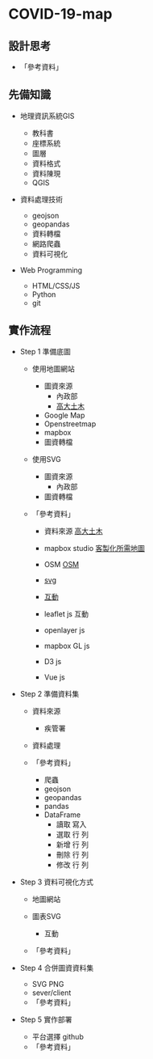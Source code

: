 # COVID-19-map

## 設計思考


- 「參考資料」
## 先備知識
- 地理資訊系統GIS
    - 教科書
    - 座標系統
    - 圖層
    - 資料格式
    - 資料陳現
    - QGIS

- 資料處理技術
    - geojson
    - geopandas
    - 資料轉檔
    - 網路爬蟲
    - 資料可視化

- Web Programming
    - HTML/CSS/JS
    - Python
    - git

## 實作流程
- Step 1 準備底圖
    - 使用地圖網站
        - 圖資來源
            - 內政部
            - [高大土木](https://sheethub.com/ronnywang/%E9%84%89%E9%8E%AE%E5%B8%82%E5%8D%80%E8%A1%8C%E6%94%BF%E5%8D%80%E5%9F%9F%E7%95%8C%E7%B7%9A?page=5)   
        - Google Map
        - Openstreetmap
        - mapbox
        - 圖資轉檔

    - 使用SVG
        - 圖資來源
            - 內政部
        - 圖資轉檔
    
    - 「參考資料」
        - 資料來源 [高大土木](https://sheethub.com/ronnywang/%E9%84%89%E9%8E%AE%E5%B8%82%E5%8D%80%E8%A1%8C%E6%94%BF%E5%8D%80%E5%9F%9F%E7%95%8C%E7%B7%9A?page=5)

        - mapbox studio [客製化所需地圖](https://www.mapbox.com/mapbox-studio)
        - OSM [OSM](https://www.openstreetmap.org/#map=9/22.7002/121.0281&layers=N)
        - [svg](https://www.oxxostudio.tw/articles/201410/svg-tutorial.html)
        
        - [互動](https://www.letswrite.tw/d3-vue-taiwan-map/)

        - leaflet js 互動
        - openlayer js
        - mapbox GL js
        - D3 js
        - Vue js

- Step 2 準備資料集
    - 資料來源
        - 疾管署
    - 資料處理

    - 「參考資料」
        - 爬蟲
        - geojson
        - geopandas
        - pandas
        - DataFrame
            - 讀取 寫入
            - 選取 行 列
            - 新增 行 列
            - 刪除 行 列
            - 修改 行 列
    
- Step 3 資料可視化方式
    - 地圖網站
    - 圖表SVG
        - 互動

    - 「參考資料」

- Step 4 合併圖資資料集
    - SVG PNG
    - sever/client
    - 「參考資料」

- Step 5 實作部署
    - 平台選擇 github
    - 「參考資料」
